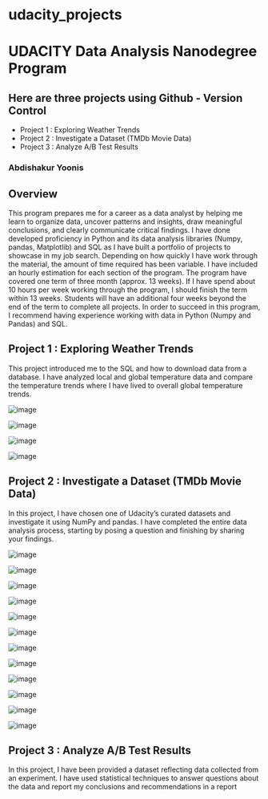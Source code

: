 # udacity_projects

# UDACITY Data Analysis Nanodegree Program

## Here are three projects using Github - Version Control

- Project 1 : Exploring Weather Trends
- Project 2 : Investigate a Dataset (TMDb Movie Data)
- Project 3 : Analyze A/B Test Results

### Abdishakur Yoonis


## Overview

This program prepares me for a career as a data analyst by helping me learn to organize data, uncover patterns and insights, draw meaningful conclusions, and clearly communicate critical findings. I have done
developed proficiency in Python and its data analysis libraries (Numpy, pandas, Matplotlib) and SQL as I have built a portfolio of projects to showcase in my job search.
Depending on how quickly I have work through the material, the amount of time required has been variable. I have included an hourly estimation for each section of the program. The program have covered one term of three
month (approx. 13 weeks). If I have spend about 10 hours per week working through the program, I should finish the term within 13 weeks. Students will have an additional four weeks beyond the end of the term to
complete all projects.
In order to succeed in this program, I recommend having experience working with data in Python (Numpy and Pandas) and SQL.

## Project 1 : Exploring Weather Trends
This project introduced me to the SQL and how to download data from a database. I have analyzed local and global temperature data and compare the temperature trends where I have lived to overall global 
temperature trends.

![image](https://user-images.githubusercontent.com/83236722/120813654-00660280-c546-11eb-8783-8bb28d891583.png)

![image](https://user-images.githubusercontent.com/83236722/120813724-12e03c00-c546-11eb-8545-43dcfe76ea09.png)

![image](https://user-images.githubusercontent.com/83236722/120813830-30ada100-c546-11eb-9c2c-da9b48a10fb7.png)

![image](https://user-images.githubusercontent.com/83236722/120813918-46bb6180-c546-11eb-922d-5ac6c8e97d06.png)



## Project 2 : Investigate a Dataset (TMDb Movie Data)
In this project, I have chosen one of Udacity’s curated datasets and investigate it using NumPy and pandas. I have completed the entire data analysis process, starting by posing a question and finishing by sharing your findings.

![image](https://user-images.githubusercontent.com/83236722/120814198-8b46fd00-c546-11eb-9aad-f6482f426f4a.png)

![image](https://user-images.githubusercontent.com/83236722/120814308-a9146200-c546-11eb-862c-834b66c6561a.png)

![image](https://user-images.githubusercontent.com/83236722/120814401-bf222280-c546-11eb-922a-cbe630586929.png)

![image](https://user-images.githubusercontent.com/83236722/120814524-deb94b00-c546-11eb-9ffe-a8ac8aed9b53.png)

![image](https://user-images.githubusercontent.com/83236722/120814576-eed12a80-c546-11eb-9b76-e946bca5c74d.png)

![image](https://user-images.githubusercontent.com/83236722/120814684-06101800-c547-11eb-9764-4cd24c718156.png)

![image](https://user-images.githubusercontent.com/83236722/120814758-145e3400-c547-11eb-9517-5e54dfc33561.png)

![image](https://user-images.githubusercontent.com/83236722/120814850-2b9d2180-c547-11eb-8bc2-4dee6aef5786.png)

![image](https://user-images.githubusercontent.com/83236722/120814952-4a9bb380-c547-11eb-8267-1994a9275cfc.png)

![image](https://user-images.githubusercontent.com/83236722/120815029-5d15ed00-c547-11eb-9ed9-ec2b7f792c1b.png)

![image](https://user-images.githubusercontent.com/83236722/120815077-6a32dc00-c547-11eb-8c45-70d62d237495.png)

![image](https://user-images.githubusercontent.com/83236722/120815155-7cad1580-c547-11eb-9681-10decf824af1.png)


## Project 3 : Analyze A/B Test Results
In this project, I have been provided a dataset reflecting data collected from an experiment. I have used statistical techniques to answer questions about the data and report my conclusions and
recommendations in a report



